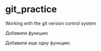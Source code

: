# git_practice
Working with the git version control system

Добавили функцию

Добавили еще одну функцию.